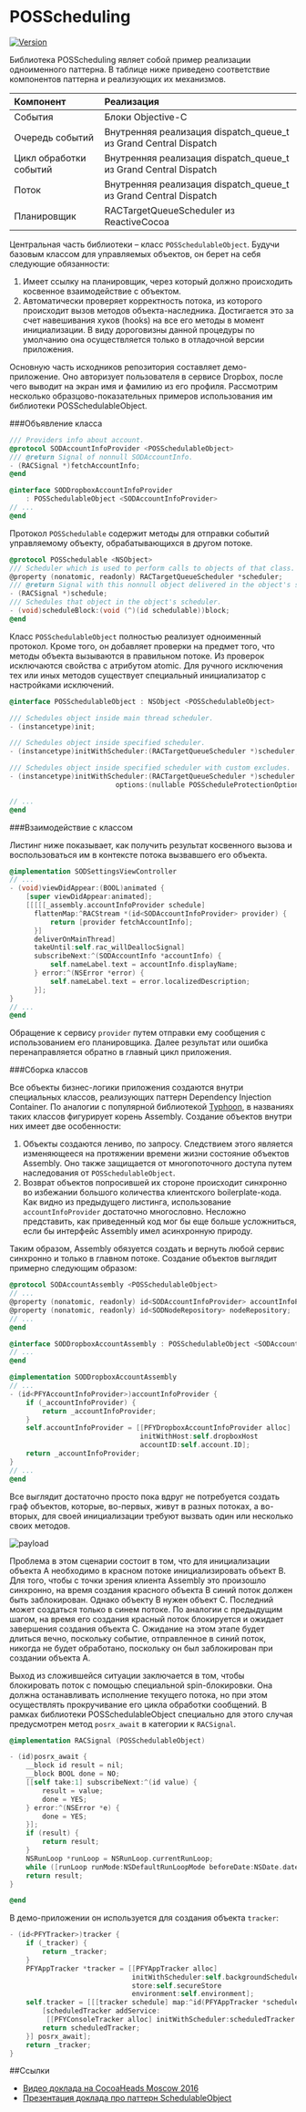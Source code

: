 POSScheduling
====================
[![Version](http://img.shields.io/cocoapods/v/POSScheduling.svg)](http://cocoapods.org/?q=POSSchedulableObject)

Библиотека POSScheduling являет собой пример реализации одноименного паттерна.
В таблице ниже приведено соответствие компонентов паттерна и реализующих их механизмов.

| Компонент              | Реализация                                                       |
| :--------------------- |:-----------------------------------------------------------------|
| События                | Блоки Objective-C                                                |
| Очередь событий        | Внутренняя реализация dispatch_queue_t из Grand Central Dispatch |
| Цикл обработки событий | Внутренняя реализация dispatch_queue_t из Grand Central Dispatch |
| Поток                  | Внутренняя реализация dispatch_queue_t из Grand Central Dispatch |
| Планировщик            | RACTargetQueueScheduler из ReactiveCocoa                         |

Центральная часть библиотеки – класс `POSSchedulableObject`. Будучи базовым классом для управляемых
объектов, он берет на себя следующие обязанности:

1. Имеет ссылку на планировщик, через который должно происходить косвенное взаимодействие с объектом.
2. Автоматически проверяет корректность потока, из которого происходит вызов методов объекта-наследника.
Достигается это за счет навешивания хуков (hooks) на все его методы в момент инициализации. В виду
дороговизны данной процедуры по умолчанию она осуществляется только в отладочной версии приложения.


Основную часть исходников репозитория составляет демо-приложение. Оно авторизует пользователя в сервисе
Dropbox, после чего выводит на экран имя и фамилию из его профиля. Рассмотрим несколько образцово-показательных
примеров использования им библиотеки POSSchedulableObject.

###Объявление класса

```objective-c
/// Providers info about account.
@protocol SODAccountInfoProvider <POSSchedulableObject>
/// @return Signal of nonnull SODAccountInfo.
- (RACSignal *)fetchAccountInfo;
@end

@interface SODDropboxAccountInfoProvider
    : POSSchedulableObject <SODAccountInfoProvider>
// ...
@end
```

Протокол `POSSchedulable` содержит методы для отправки событий управляемому объекту, обрабатывающихся
в другом потоке.

```objective-c
@protocol POSSchedulable <NSObject>
/// Scheduler which is used to perform calls to objects of that class.
@property (nonatomic, readonly) RACTargetQueueScheduler *scheduler;
/// @return Signal with this nonnull object delivered in the object's scheduler.
- (RACSignal *)schedule;
/// Schedules that object in the object's scheduler.
- (void)scheduleBlock:(void (^)(id schedulable))block;
@end
```

Класс `POSSchedulableObject` полностью реализует одноименный протокол. Кроме того, он добавляет проверки
на предмет того, что методы объекта вызываются в правильном потоке. Из проверок исключаются свойства с
атрибутом atomic. Для ручного исключения тех или иных методов существует специальный инициализатор с
настройками исключений.

```objective-c
@interface POSSchedulableObject : NSObject <POSSchedulableObject>

/// Schedules object inside main thread scheduler.
- (instancetype)init;

/// Schedules object inside specified scheduler.
- (instancetype)initWithScheduler:(RACTargetQueueScheduler *)scheduler;

/// Schedules object inside specified scheduler with custom excludes.
- (instancetype)initWithScheduler:(RACTargetQueueScheduler *)scheduler
                          options:(nullable POSScheduleProtectionOptions *)options;

// ...
@end
```

###Взаимодействие с классом

Листинг ниже показывает, как получить результат косвенного вызова и воспользоваться им в контексте потока
вызвавшего его объекта.

```objective-c
@implementation SODSettingsViewController
// ...
- (void)viewDidAppear:(BOOL)animated {
    [super viewDidAppear:animated];
    [[[[[_assembly.accountInfoProvider schedule]
      flattenMap:^RACStream *(id<SODAccountInfoProvider> provider) {
          return [provider fetchAccountInfo];
      }]
      deliverOnMainThread]
      takeUntil:self.rac_willDeallocSignal]
      subscribeNext:^(SODAccountInfo *accountInfo) {
          self.nameLabel.text = accountInfo.displayName;
      } error:^(NSError *error) {
          self.nameLabel.text = error.localizedDescription;
      }];
}
// ...
@end
```

Обращение к сервису `provider` путем отправки ему сообщения с использованием его планировщика. Далее результат
или ошибка перенаправляется обратно в главный цикл приложения.

###Сборка классов

Все объекты бизнес-логики приложения создаются внутри специальных классов, реализующих паттерн Dependency
Injection Container. По аналогии с популярной библиотекой <a href="https://github.com/appsquickly/Typhoon">Typhoon</a>,
в названиях таких классов фигурирует корень Assembly. Создание объектов внутри них имеет две особенности:

1. Объекты создаются лениво, по запросу. Следствием этого является изменяющееся на протяжении времени жизни
состояние объектов Assembly. Оно также защищается от многопоточного доступа путем наследования от
`POSSchedulableObject`.
2. Возврат объектов попросившей их стороне происходит синхронно во избежании большого количества клиентского
boilerplate-кода. Как видно из предыдущего листинга, использование `accountInfoProvider` достаточно
многословно. Несложно представить, как приведенный код мог бы еще больше усложниться, если бы интерфейс
Assembly имел асинхронную природу.

Таким образом, Assembly обязуется создать и вернуть любой сервис синхронно и только в главном потоке.
Создание объектов выглядит примерно следующим образом:

```objective-c
@protocol SODAccountAssembly <POSSchedulableObject>
// ...
@property (nonatomic, readonly) id<SODAccountInfoProvider> accountInfoProvider;
@property (nonatomic, readonly) id<SODNodeRepository> nodeRepository;
// ...
@end

@interface SODDropboxAccountAssembly : POSSchedulableObject <SODAccountAssembly>
// ...
@end

@implementation SODDropboxAccountAssembly
// ...
- (id<PFYAccountInfoProvider>)accountInfoProvider {
    if (_accountInfoProvider) {
        return _accountInfoProvider;
    }
    self.accountInfoProvider = [[PFYDropboxAccountInfoProvider alloc]
                                initWithHost:self.dropboxHost
                                accountID:self.account.ID];
    return _accountInfoProvider;
}
// ...
@end
```

Все выглядит достаточно просто пока вдруг не потребуется создать граф объектов, которые, во-первых, живут
в разных потоках, а во-вторых, для своей инициализации требуют вызвать один или несколько своих методов.

![payload](https://raw.github.com/pavelosipov/POSSchedulableObject/master/.images/dependency_cycle.jpg)

Проблема в этом сценарии состоит в том, что для инициализации объекта A необходимо в красном потоке
инициализировать объект B. Для того, чтобы с точки зрения клиента Assembly это произошло синхронно, на время
создания красного объекта B синий поток должен быть заблокирован. Однако объекту B нужен объект C. Последний
может создаться только в синем потоке. По аналогии с предыдущим шагом, на время его создания красный поток
блокируется и ожидает завершения создания объекта C. Ожидание на этом этапе будет длиться вечно, поскольку
событие, отправленное в синий поток, никогда не будет обработано, поскольку он был заблокирован при создании
объекта A.

Выход из сложившейся ситуации заключается в том, чтобы блокировать поток с помощью специальной spin-блокировки.
Она должна останавливать исполнение текущего потока, но при этом осуществлять прокручивание его цикла обработки
сообщений. В рамках библиотеки POSSchedulableObject специально для этого случая предусмотрен метод `posrx_await`
в категории к `RACSignal`.

```objective-c
@implementation RACSignal (POSSchedulableObject)

- (id)posrx_await {
    __block id result = nil;
    __block BOOL done = NO;
    [[self take:1] subscribeNext:^(id value) {
        result = value;
        done = YES;
    } error:^(NSError *e) {
        done = YES;
    }];
    if (result) {
        return result;
    }
    NSRunLoop *runLoop = NSRunLoop.currentRunLoop;
    while ([runLoop runMode:NSDefaultRunLoopMode beforeDate:NSDate.date] && !done) {}
    return result;
}

@end
```

В демо-приложении он используется для создания объекта `tracker`:

```objective-c
- (id<PFYTracker>)tracker {
    if (_tracker) {
        return _tracker;
    }
    PFYAppTracker *tracker = [[PFYAppTracker alloc]
                              initWithScheduler:self.backgroundScheduler
                              store:self.secureStore
                              environment:self.environment];
    self.tracker = [[[tracker schedule] map:^id(PFYAppTracker *scheduledTracker) {
        [scheduledTracker addService:
         [[PFYConsoleTracker alloc] initWithScheduler:scheduledTracker.scheduler]];
        return scheduledTracker;
    }] posrx_await];
    return _tracker;
}
```

##Ссылки
* [Видео доклада на CocoaHeads Moscow 2016](https://www.youtube.com/watch?v=XH667U8uzuE)
* [Презентация доклада про паттерн SchedulableObject](http://bit.ly/schedulable_object_pptx)

